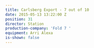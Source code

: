 ```yaml
---
title: Carlsberg Export - 7 out of 10
date: 2015-05-13 13:22:00 Z
position: 31
director: Station
production-company: 'Fold 7 '
equipment: Arri Alexa
is-shown: false
---
```


